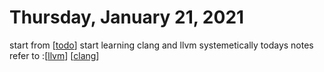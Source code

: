 # Thursday, January 21, 2021
start from [[todo]]
start learning clang and llvm systemetically
todays notes refer to :[[llvm]] [[clang]]

[//begin]: # "Autogenerated link references for markdown compatibility"
[todo]: ../todo.md "Todo"
[llvm]: ../notes/llvm.md "llvm"
[clang]: ../notes/clang.md "clang"
[//end]: # "Autogenerated link references"